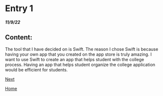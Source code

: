 # Entry 1
##### 11/9/22

## Content: 

The tool that I have decided on is Swift. The reason I chose Swift is because having your own app that you created on the app store is truly amazing. I want to use Swift to create an app that helps student with the college process. Having an app that helps student organize the college application would be efficient for students. 

[Next](entry02.md)

[Home](../README.md)
